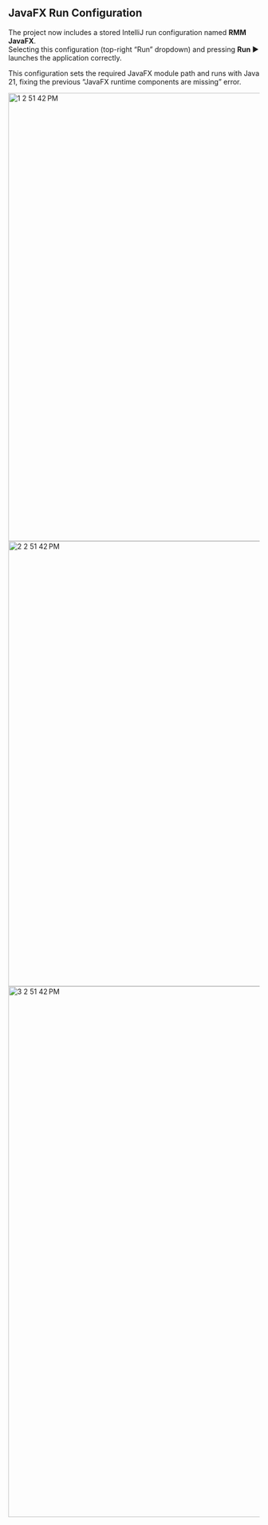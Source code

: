 ## JavaFX Run Configuration

The project now includes a stored IntelliJ run configuration named **RMM JavaFX**.  
Selecting this configuration (top-right “Run” dropdown) and pressing **Run ▶️** launches the application correctly.

This configuration sets the required JavaFX module path and runs with Java 21, fixing the previous “JavaFX runtime components are missing” error.

<img width="1440" height="899" alt="1 2 51 42 PM" src="https://github.com/user-attachments/assets/35d57375-9a1e-4697-9ab8-2ae1c053ce3f" />
<img width="1435" height="893" alt="2 2 51 42 PM" src="https://github.com/user-attachments/assets/cdcc11e2-3a17-4910-b940-52ae9e6ac2dc" />
<img width="1348" height="1065" alt="3 2 51 42 PM" src="https://github.com/user-attachments/assets/55b47450-8c0f-42f1-90d6-8517616b8921" />
